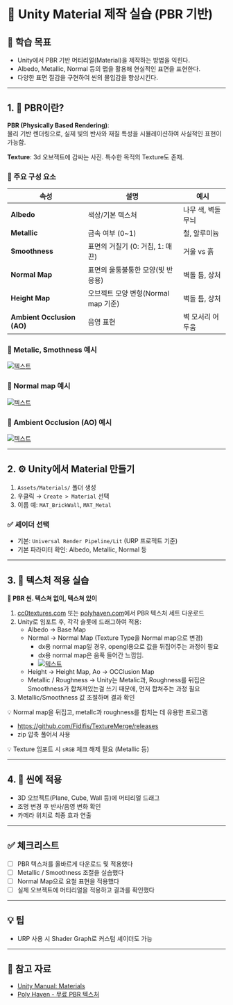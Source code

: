 # 🧱 Unity Material 제작 실습 (PBR 기반)

## 🧠 학습 목표

- Unity에서 PBR 기반 머티리얼(Material)을 제작하는 방법을 익힌다.
- Albedo, Metallic, Normal 등의 맵을 활용해 현실적인 표면을 표현한다.
- 다양한 표면 질감을 구현하여 씬의 몰입감을 향상시킨다.

---

## 1. 🎨 PBR이란?

**PBR (Physically Based Rendering)**:  
물리 기반 렌더링으로, 실제 빛의 반사와 재질 특성을 시뮬레이션하여 사실적인 표현이 가능함.

**Texture**:
3d 오브젝트에 감싸는 사진. 특수한 목적의 Texture도 존재.

### 🔑 주요 구성 요소

| 속성 | 설명 | 예시 |
|------|------|------|
| **Albedo** | 색상/기본 텍스처 | 나무 색, 벽돌 무늬 |
| **Metallic** | 금속 여부 (0~1) | 철, 알루미늄 |
| **Smoothness** | 표면의 거칠기 (0: 거침, 1: 매끈) | 거울 vs 흙 |
| **Normal Map** | 표면의 울퉁불퉁한 모양(빛 반응용) | 벽돌 틈, 상처 |
| **Height Map** | 오브젝트 모양 변형(Normal map 기준) | 벽돌 틈, 상처 |
| **Ambient Occlusion (AO)** | 음영 표현 | 벽 모서리 어두움 |

### 🔑 Metalic, Smothness 예시
[ ![텍스트](https://docs.unity3d.com/es/2017.4/uploads/Main/BelievableVisualsMetals.png) ]( https://docs.unity3d.com/es/2017.4/uploads/Main/BelievableVisualsMetals.png )

### 🔑 Normal map 예시
[ ![텍스트](https://raw.githubusercontent.com/dack-c/practiceUnityFiles/refs/heads/main/images/%EC%8A%A4%ED%81%AC%EB%A6%B0%EC%83%B7%202025-07-09%20192730.png) ]( https://raw.githubusercontent.com/dack-c/practiceUnityFiles/refs/heads/main/images/%EC%8A%A4%ED%81%AC%EB%A6%B0%EC%83%B7%202025-07-09%20192730.png )

### 🔑 Ambient Occlusion (AO) 예시
[ ![텍스트](https://ars.els-cdn.com/content/image/3-s2.0-B9781558606593500172-f15-16-9781558606593.jpg) ]( https://ars.els-cdn.com/content/image/3-s2.0-B9781558606593500172-f15-16-9781558606593.jpg )


---

## 2. ⚙️ Unity에서 Material 만들기

1. `Assets/Materials/` 폴더 생성
2. 우클릭 → `Create > Material` 선택
3. 이름 예: `MAT_BrickWall`, `MAT_Metal`

### ✅ 셰이더 선택
- 기본: `Universal Render Pipeline/Lit` (URP 프로젝트 기준)
- 기본 파라미터 확인: Albedo, Metallic, Normal 등

---

## 3. 🧪 텍스처 적용 실습
**🔩 PBR 씬. 텍스쳐 없이, 텍스쳐 있이**

1. [cc0textures.com](https://ambientcg.com/) 또는 [polyhaven.com](https://polyhaven.com/)에서 PBR 텍스처 세트 다운로드
2. Unity로 임포트 후, 각각 슬롯에 드래그하여 적용:
   - Albedo → Base Map
   - Normal → Normal Map (Texture Type을 Normal map으로 변경)
      - dx용 normal map일 경우, opengl용으로 값을 뒤집어주는 과정이 필요
      - dx용 normal map은 움푹 들어간 느낌임.
      - [ ![텍스트](https://europe1.discourse-cdn.com/unity/optimized/4X/b/8/3/b83fc6ae3eb5a4022e82c545a268be5d4689bf71_2_1035x517.jpeg) ]( https://europe1.discourse-cdn.com/unity/optimized/4X/b/8/3/b83fc6ae3eb5a4022e82c545a268be5d4689bf71_2_1035x517.jpeg )
   - Height -> Height Map, Ao -> OCClusion Map
   - Metallic / Roughness → Unity는 Metalic과, Roughness를 뒤집은 Smoothness가 합쳐져있는걸 쓰기 때문에, 먼저 합쳐주는 과정 필요
3. Metallic/Smoothness 값 조절하며 결과 확인

💡 Normal map을 뒤집고, metallc과 roughness를 합치는 데 유용한 프로그램
- https://github.com/Fidifis/TextureMerge/releases
- zip 압축 풀어서 사용

💡 Texture 임포트 시 `sRGB` 체크 해제 필요 (Metallic 등)

---

## 4. 🧱 씬에 적용

- 3D 오브젝트(Plane, Cube, Wall 등)에 머티리얼 드래그
- 조명 변경 후 반사/음영 변화 확인
- 카메라 위치로 최종 효과 연출

---

## ✅ 체크리스트

- [ ] PBR 텍스처를 올바르게 다운로드 및 적용했다
- [ ] Metallic / Smoothness 조절을 실습했다
- [ ] Normal Map으로 요철 표현을 적용했다
- [ ] 실제 오브젝트에 머티리얼을 적용하고 결과를 확인했다

---

## 💡 팁
- URP 사용 시 Shader Graph로 커스텀 셰이더도 가능

---

## 🔗 참고 자료

- [Unity Manual: Materials](https://docs.unity3d.com/Manual/Materials.html)
- [Poly Haven - 무료 PBR 텍스처](https://polyhaven.com/textures)
